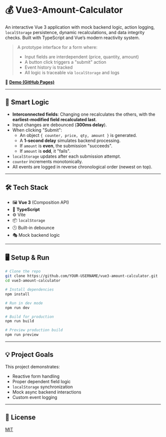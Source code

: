 # 💰 Vue3-Amount-Calculator

An interactive Vue 3 application with mock backend logic, action logging, `localStorage`
persistence, dynamic recalculations, and data integrity checks. Built with TypeScript and Vue’s
modern reactivity system.

> A prototype interface for a form where:
>
> - Input fields are interdependent (price, quantity, amount)
> - A button click triggers a "submit" action
> - Event history is tracked
> - All logic is traceable via `localStorage` and logs

📍 **[Demo (GitHub Pages)](https://YOUR-USERNAME.github.io/vue3-amount-calculator)**

---

## 🧠 Smart Logic

- **Interconnected fields**: Changing one recalculates the others, with the **earliest-modified
  field recalculated last**.
- Input changes are debounced (**300ms delay**).
- When clicking "Submit":
  - An object `{ counter, price, qty, amount }` is generated.
  - A **1-second delay** simulates backend processing.
  - If `amount` is **even**, the submission "succeeds".
  - If `amount` is **odd**, it "fails".
- `localStorage` updates after each submission attempt.
- `counter` increments monotonically.
- All events are logged in reverse chronological order (newest on top).

---

## 🛠️ Tech Stack

- 🖼️ **Vue 3** (Composition API)
- 🧾 **TypeScript**
- ⚙️ Vite
- 📦 `localStorage`
- 🕓 Built-in debounce
- 🎭 Mock backend logic

---

## 🖥 Setup & Run

```bash
# Clone the repo
git clone https://github.com/YOUR-USERNAME/vue3-amount-calculator.git
cd vue3-amount-calculator

# Install dependencies
npm install

# Run in dev mode
npm run dev

# Build for production
npm run build

# Preview production build
npm run preview
```

---

## 💡 Project Goals

This project demonstrates:

- Reactive form handling
- Proper dependent field logic
- `localStorage` synchronization
- Mock async backend interactions
- Custom event logging

---

## 📝 License

[MIT](LICENSE)
